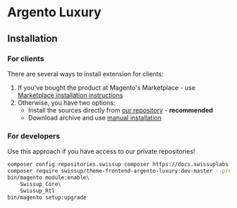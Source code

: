 # Argento Luxury

## Installation

### For clients

There are several ways to install extension for clients:

 1. If you've bought the product at Magento's Marketplace - use
    [Marketplace installation instructions](https://docs.magento.com/marketplace/user_guide/buyers/install-extension.html)
 2. Otherwise, you have two options:
    - Install the sources directly from [our repository](https://docs.swissuplabs.com/m2/argento/installation/composer/) - **recommended**
    - Download archive and use [manual installation](https://docs.swissuplabs.com/m2/argento/installation/manual/)

### For developers

Use this approach if you have access to our private repositories!

```bash
composer config repositories.swissup composer https://docs.swissuplabs.com/packages/
composer require swissup/theme-frontend-argento-luxury:dev-master --prefer-source
bin/magento module:enable\
    Swissup_Core\
    Swissup_Rtl
bin/magento setup:upgrade
```
